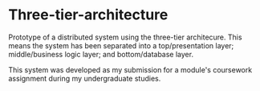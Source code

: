 # Three-tier-architecture

Prototype of a distributed system using the three-tier architecure. This means the system has been separated into a top/presentation layer; middle/business logic layer; and bottom/database layer.

This system was developed as my submission for a module's coursework assignment during my undergraduate studies.
